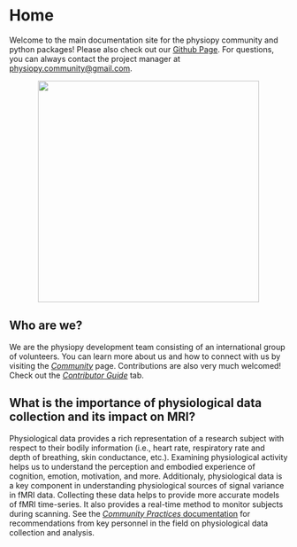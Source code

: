 # Home
Welcome to the main documentation site for the physiopy community and python packages! Please also check out our [Github Page](https://github.com/physiopy). For questions, you can always contact the project manager at [physiopy.community@gmail.com](mailto:physiopy.community@gmail.com).

<p align="center">
<img src="https://github.com/physiopy/phys2bids/blob/master/docs/_static/physiopy_logo_1280x640.png?raw=true" width="400">
</p>

## Who are we?
We are the physiopy development team consisting of an international group of volunteers. You can learn more about us and how to connect with us by visiting the [*Community*](/community) page. Contributions are also very much welcomed! Check out the [*Contributor Guide*](/contributors-guide) tab.

## What is the importance of physiological data collection and its impact on MRI?

Physiological data provides a rich representation of a research subject with respect to their bodily information (i.e., heart rate, respiratory rate and depth of breathing, skin conductance, etc.). Examining physiological activity helps us to understand the perception and embodied experience of cognition, emotion, motivation, and more. Additionaly, physiological data is a key component in understanding physiological sources of signal variance in fMRI data. Collecting these data helps to provide more accurate models of fMRI time-series. It also provides a real-time method to monitor subjects during scanning. See the [*Community Practices* documentation](https://physiopy-community-guidelines.readthedocs.io/en/latest/index.html) for recommendations from key personnel in the field on physiological data collection and analysis.
